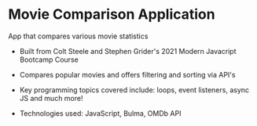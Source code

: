 # Movie Comparison Application

App that compares various movie statistics

* Built from Colt Steele and Stephen Grider's 2021 Modern Javacript Bootcamp Course

* Compares popular movies and offers filtering and sorting via API's

* Key programming topics covered include: loops, event listeners, async JS and much more!

* Technologies used: JavaScript, Bulma, OMDb API
